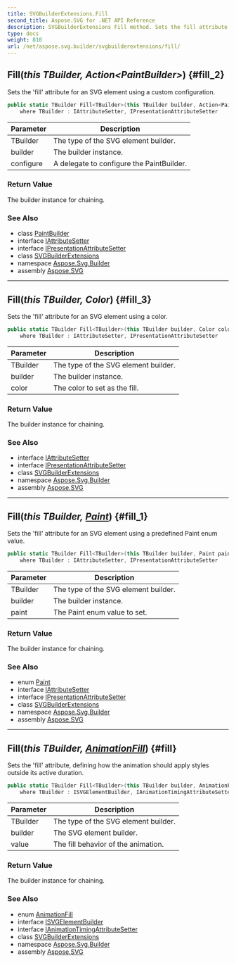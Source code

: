 ```yaml
---
title: SVGBuilderExtensions.Fill
second_title: Aspose.SVG for .NET API Reference
description: SVGBuilderExtensions Fill method. Sets the fill attribute for an SVG element using a custom configuration
type: docs
weight: 810
url: /net/aspose.svg.builder/svgbuilderextensions/fill/
---
```

## Fill<TBuilder>(*this TBuilder, Action&lt;PaintBuilder&gt;*) {#fill_2}

Sets the 'fill' attribute for an SVG element using a custom configuration.

```csharp
public static TBuilder Fill<TBuilder>(this TBuilder builder, Action<PaintBuilder> configure)
    where TBuilder : IAttributeSetter, IPresentationAttributeSetter
```

| Parameter | Description |
| --- | --- |
| TBuilder | The type of the SVG element builder. |
| builder | The builder instance. |
| configure | A delegate to configure the PaintBuilder. |

### Return Value

The builder instance for chaining.

### See Also

* class [PaintBuilder](../../paintbuilder/)
* interface [IAttributeSetter](../../iattributesetter/)
* interface [IPresentationAttributeSetter](../../ipresentationattributesetter/)
* class [SVGBuilderExtensions](../)
* namespace [Aspose.Svg.Builder](../../../aspose.svg.builder/)
* assembly [Aspose.SVG](../../../)

---

## Fill<TBuilder>(*this TBuilder, Color*) {#fill_3}

Sets the 'fill' attribute for an SVG element using a color.

```csharp
public static TBuilder Fill<TBuilder>(this TBuilder builder, Color color)
    where TBuilder : IAttributeSetter, IPresentationAttributeSetter
```

| Parameter | Description |
| --- | --- |
| TBuilder | The type of the SVG element builder. |
| builder | The builder instance. |
| color | The color to set as the fill. |

### Return Value

The builder instance for chaining.

### See Also

* interface [IAttributeSetter](../../iattributesetter/)
* interface [IPresentationAttributeSetter](../../ipresentationattributesetter/)
* class [SVGBuilderExtensions](../)
* namespace [Aspose.Svg.Builder](../../../aspose.svg.builder/)
* assembly [Aspose.SVG](../../../)

---

## Fill<TBuilder>(*this TBuilder, [Paint](../../paint/)*) {#fill_1}

Sets the 'fill' attribute for an SVG element using a predefined Paint enum value.

```csharp
public static TBuilder Fill<TBuilder>(this TBuilder builder, Paint paint)
    where TBuilder : IAttributeSetter, IPresentationAttributeSetter
```

| Parameter | Description |
| --- | --- |
| TBuilder | The type of the SVG element builder. |
| builder | The builder instance. |
| paint | The Paint enum value to set. |

### Return Value

The builder instance for chaining.

### See Also

* enum [Paint](../../paint/)
* interface [IAttributeSetter](../../iattributesetter/)
* interface [IPresentationAttributeSetter](../../ipresentationattributesetter/)
* class [SVGBuilderExtensions](../)
* namespace [Aspose.Svg.Builder](../../../aspose.svg.builder/)
* assembly [Aspose.SVG](../../../)

---

## Fill<TBuilder>(*this TBuilder, [AnimationFill](../../animationfill/)*) {#fill}

Sets the 'fill' attribute, defining how the animation should apply styles outside its active duration.

```csharp
public static TBuilder Fill<TBuilder>(this TBuilder builder, AnimationFill value)
    where TBuilder : ISVGElementBuilder, IAnimationTimingAttributeSetter
```

| Parameter | Description |
| --- | --- |
| TBuilder | The type of the SVG element builder. |
| builder | The SVG element builder. |
| value | The fill behavior of the animation. |

### Return Value

The builder instance for chaining.

### See Also

* enum [AnimationFill](../../animationfill/)
* interface [ISVGElementBuilder](../../isvgelementbuilder/)
* interface [IAnimationTimingAttributeSetter](../../ianimationtimingattributesetter/)
* class [SVGBuilderExtensions](../)
* namespace [Aspose.Svg.Builder](../../../aspose.svg.builder/)
* assembly [Aspose.SVG](../../../)
